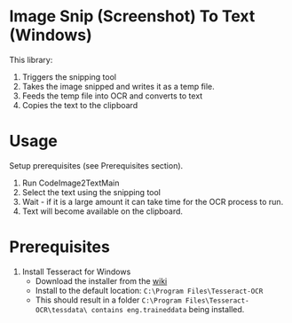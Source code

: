 # Image Snip (Screenshot) To Text (Windows)

This library:
1) Triggers the snipping tool
2) Takes the image snipped and writes it as a temp file.
3) Feeds the temp file into OCR and converts to text
4) Copies the text to the clipboard

# Usage

Setup prerequisites (see Prerequisites section).

1. Run CodeImage2TextMain
2. Select the text using the snipping tool
3. Wait - if it is a large amount it can take time for the OCR process to run.
4. Text will become available on the clipboard.

# Prerequisites

1. Install Tesseract for Windows
    - Download the installer from the [wiki](https://github.com/UB-Mannheim/tesseract/wiki)
    - Install to the default location: `C:\Program Files\Tesseract-OCR`
    - This should result in a folder `C:\Program Files\Tesseract-OCR\tessdata\ contains eng.traineddata` being installed.

